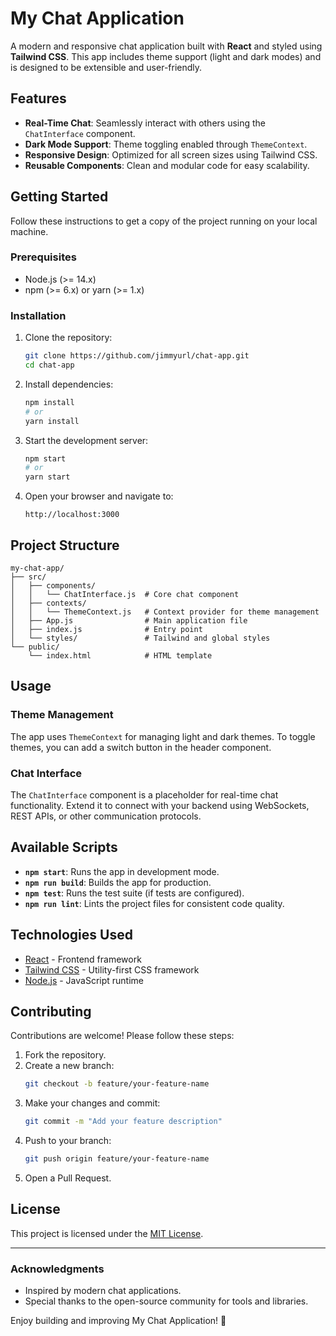 
# My Chat Application

A modern and responsive chat application built with **React** and styled using **Tailwind CSS**. This app includes theme support (light and dark modes) and is designed to be extensible and user-friendly.

## Features

- **Real-Time Chat**: Seamlessly interact with others using the `ChatInterface` component.
- **Dark Mode Support**: Theme toggling enabled through `ThemeContext`.
- **Responsive Design**: Optimized for all screen sizes using Tailwind CSS.
- **Reusable Components**: Clean and modular code for easy scalability.

## Getting Started

Follow these instructions to get a copy of the project running on your local machine.

### Prerequisites

- Node.js (>= 14.x)
- npm (>= 6.x) or yarn (>= 1.x)

### Installation

1. Clone the repository:
   ```bash
   git clone https://github.com/jimmyurl/chat-app.git
   cd chat-app
   ```

2. Install dependencies:
   ```bash
   npm install
   # or
   yarn install
   ```

3. Start the development server:
   ```bash
   npm start
   # or
   yarn start
   ```

4. Open your browser and navigate to:
   ```
   http://localhost:3000
   ```

## Project Structure

```
my-chat-app/
├── src/
│   ├── components/
│   │   └── ChatInterface.js  # Core chat component
│   ├── contexts/
│   │   └── ThemeContext.js   # Context provider for theme management
│   ├── App.js                # Main application file
│   ├── index.js              # Entry point
│   └── styles/               # Tailwind and global styles
└── public/
    └── index.html            # HTML template
```

## Usage

### Theme Management
The app uses `ThemeContext` for managing light and dark themes. To toggle themes, you can add a switch button in the header component.

### Chat Interface
The `ChatInterface` component is a placeholder for real-time chat functionality. Extend it to connect with your backend using WebSockets, REST APIs, or other communication protocols.

## Available Scripts

- **`npm start`**: Runs the app in development mode.
- **`npm run build`**: Builds the app for production.
- **`npm test`**: Runs the test suite (if tests are configured).
- **`npm run lint`**: Lints the project files for consistent code quality.

## Technologies Used

- [React](https://reactjs.org/) - Frontend framework
- [Tailwind CSS](https://tailwindcss.com/) - Utility-first CSS framework
- [Node.js](https://nodejs.org/) - JavaScript runtime

## Contributing

Contributions are welcome! Please follow these steps:

1. Fork the repository.
2. Create a new branch:
   ```bash
   git checkout -b feature/your-feature-name
   ```
3. Make your changes and commit:
   ```bash
   git commit -m "Add your feature description"
   ```
4. Push to your branch:
   ```bash
   git push origin feature/your-feature-name
   ```
5. Open a Pull Request.

## License

This project is licensed under the [MIT License](LICENSE).

---

### Acknowledgments

- Inspired by modern chat applications.
- Special thanks to the open-source community for tools and libraries.

Enjoy building and improving My Chat Application! 🚀
``` 

